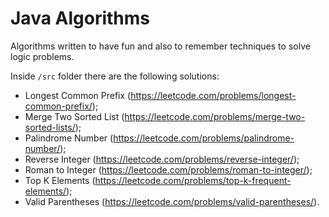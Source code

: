 # Java Algorithms

Algorithms written to have fun and also to remember techniques to solve logic problems.

Inside `/src` folder there are the following solutions:

* Longest Common Prefix (https://leetcode.com/problems/longest-common-prefix/);
* Merge Two Sorted List (https://leetcode.com/problems/merge-two-sorted-lists/);
* Palindrome Number (https://leetcode.com/problems/palindrome-number/);
* Reverse Integer (https://leetcode.com/problems/reverse-integer/);
* Roman to Integer (https://leetcode.com/problems/roman-to-integer/);
* Top K Elements (https://leetcode.com/problems/top-k-frequent-elements/);
* Valid Parentheses (https://leetcode.com/problems/valid-parentheses/).
